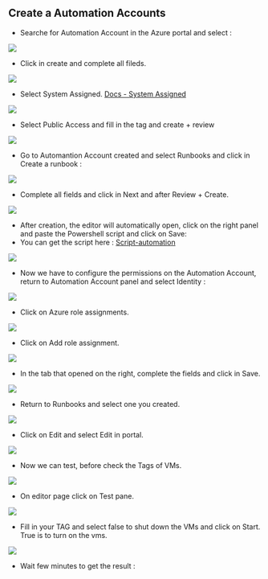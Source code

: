 ## Create a Automation Accounts

* Searche for Automation Account in the Azure portal and select : 

![](img/img01.png)

* Click in create and complete all fileds.

![](img/img02.png)

* Select System Assigned. [Docs - System Assigned](https://learn.microsoft.com/en-us/entra/identity/managed-identities-azure-resources/overview)

![](img/img03.png)

* Select Public Access and fill in the tag and create + review

![](img/img04.png)

* Go to Automantion Account created and select Runbooks and click in Create a runbook : 

![](img/img05.png)

* Complete all fields and click in Next and after Review + Create.

![](img/img06.png)

* After creation, the editor will automatically open, click on the right panel and paste the Powershell script and click on Save:
* You can get the script here : [Script-automation](script.ps1)

![](img/img07.png)

* Now we have to configure the permissions on the Automation Account, return to Automation Account panel and select Identity :

![](img/img08.png)

* Click on Azure role assignments.

![](img/img09.png)

* Click on Add role assignment.

![](img/img10.png)

* In the tab that opened on the right, complete the fields and click in Save.

![](img/img11.png)

* Return to Runbooks and select one you created.

![](img/img12.png)

* Click on Edit and select Edit in portal.

![](img/img13.png)

* Now we can test, before check the Tags of VMs.

![](img/img14.png)

* On editor page click on Test pane.

![](img/img15.png)

* Fill in your TAG and select false to shut down the VMs and click on Start. True is to turn on the vms.

![](img/img16.png)

* Wait few minutes to get the result :


